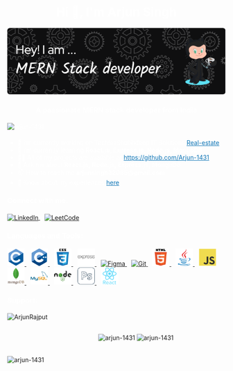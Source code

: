 <h1 align="center" style="color: white; margin-bottom: 20px;">Hi 👋, I'm Arjun Singh</h1>
<div align="center" style="margin-bottom: 20px;">
  <img src="github-header-image.png" alt="GitHub Header Image">
</div>
<h3 align="center" style="color: white; margin-bottom: 20px;">A passionate MERN stack developer from India</h3>

<p align="left" style="color: white; margin-bottom: 20px;">
  <img src="https://komarev.com/ghpvc/?username=arjun-1431&label=Profile%20views&color=0e75b6&style=flat" alt="arjun-1431">
</p>

<ul style="color: white; margin-bottom: 20px;">
  <li>🔭 I’m currently working on TechiesShubhdeep IT Solutions <a href="https://github.com/Arjun-1431/Real-estate.git" style="color: #0e75b6;">Real-estate</a></li>
  <li>🌱 I’m currently learning <strong>React.js, Express.js, Node.js, MongoDB</strong></li>
  <li>👨‍💻 All of my projects are available at <a href="https://github.com/Arjun-1431" style="color: #0e75b6;">https://github.com/Arjun-1431</a></li>
  <li>💬 Ask me about <strong>React.js, Node.js, Express.js, MongoDB</strong></li>
  <li>📫 How to reach me <strong>arjunsingh32085@gmail.com</strong></li>
  <li>📄 Know about my experiences <a href="https://drive.google.com/file/d/1AwUiErqZdnKHZ1nThtA-Vp3kpY-5lFdi/view?usp=sharing" style="color: #0e75b6;">here</a></li>
</ul>

<h3 align="left" style="color: white; margin-bottom: 20px;">Connect with me:</h3>
<p align="left" style="margin-bottom: 20px;">
  <a href="https://linkedin.com/in/arjunsinghmern" target="blank" style="margin-right: 10px;">
    <img align="center" src="https://raw.githubusercontent.com/rahuldkjain/github-profile-readme-generator/master/src/images/icons/Social/linked-in-alt.svg" alt="LinkedIn" height="30" width="40">
  </a>
  <a href="https://leetcode.com/u/arjunsingh1726/" target="blank">
    <img align="center" src="https://raw.githubusercontent.com/rahuldkjain/github-profile-readme-generator/master/src/images/icons/Social/leet-code.svg" alt="LeetCode" height="30" width="40">
  </a>
</p>

<h3 align="left" style="color: white; margin-bottom: 20px;">Languages and Tools:</h3>
<p align="left" style="margin-bottom: 20px;">
  <a href="https://www.cprogramming.com/" target="_blank" rel="noreferrer" style="margin-right: 10px;">
    <img src="https://raw.githubusercontent.com/devicons/devicon/master/icons/c/c-original.svg" alt="C" width="40" height="40">
  </a>
  <a href="https://www.w3schools.com/cpp/" target="_blank" rel="noreferrer" style="margin-right: 10px;">
    <img src="https://raw.githubusercontent.com/devicons/devicon/master/icons/cplusplus/cplusplus-original.svg" alt="C++" width="40" height="40">
  </a>
  <a href="https://www.w3schools.com/css/" target="_blank" rel="noreferrer" style="margin-right: 10px;">
    <img src="https://raw.githubusercontent.com/devicons/devicon/master/icons/css3/css3-original-wordmark.svg" alt="CSS3" width="40" height="40">
  </a>
  <a href="https://expressjs.com" target="_blank" rel="noreferrer" style="margin-right: 10px;">
    <img src="https://raw.githubusercontent.com/devicons/devicon/master/icons/express/express-original-wordmark.svg" alt="Express.js" width="40" height="40">
  </a>
  <a href="https://www.figma.com/" target="_blank" rel="noreferrer" style="margin-right: 10px;">
    <img src="https://www.vectorlogo.zone/logos/figma/figma-icon.svg" alt="Figma" width="40" height="40">
  </a>
  <a href="https://git-scm.com/" target="_blank" rel="noreferrer" style="margin-right: 10px;">
    <img src="https://www.vectorlogo.zone/logos/git-scm/git-scm-icon.svg" alt="Git" width="40" height="40">
  </a>
  <a href="https://www.w3.org/html/" target="_blank" rel="noreferrer" style="margin-right: 10px;">
    <img src="https://raw.githubusercontent.com/devicons/devicon/master/icons/html5/html5-original-wordmark.svg" alt="HTML5" width="40" height="40">
  </a>
  <a href="https://www.java.com" target="_blank" rel="noreferrer" style="margin-right: 10px;">
    <img src="https://raw.githubusercontent.com/devicons/devicon/master/icons/java/java-original.svg" alt="Java" width="40" height="40">
  </a>
  <a href="https://developer.mozilla.org/en-US/docs/Web/JavaScript" target="_blank" rel="noreferrer" style="margin-right: 10px;">
    <img src="https://raw.githubusercontent.com/devicons/devicon/master/icons/javascript/javascript-original.svg" alt="JavaScript" width="40" height="40">
  </a>
  <a href="https://www.mongodb.com/" target="_blank" rel="noreferrer" style="margin-right: 10px;">
    <img src="https://raw.githubusercontent.com/devicons/devicon/master/icons/mongodb/mongodb-original-wordmark.svg" alt="MongoDB" width="40" height="40">
  </a>
  <a href="https://www.mysql.com/" target="_blank" rel="noreferrer" style="margin-right: 10px;">
    <img src="https://raw.githubusercontent.com/devicons/devicon/master/icons/mysql/mysql-original-wordmark.svg" alt="MySQL" width="40" height="40">
  </a>
  <a href="https://nodejs.org" target="_blank" rel="noreferrer" style="margin-right: 10px;">
    <img src="https://raw.githubusercontent.com/devicons/devicon/master/icons/nodejs/nodejs-original-wordmark.svg" alt="Node.js" width="40" height="40">
  </a>
  <a href="https://www.photoshop.com/en" target="_blank" rel="noreferrer" style="margin-right: 10px;">
    <img src="https://raw.githubusercontent.com/devicons/devicon/master/icons/photoshop/photoshop-line.svg" alt="Photoshop" width="40" height="40">
  </a>
  <a href="https://reactjs.org/" target="_blank" rel="noreferrer" style="margin-right: 10px;">
    <img src="https://raw.githubusercontent.com/devicons/devicon/master/icons/react/react-original-wordmark.svg" alt="React.js" width="40" height="40">
  </a>
</p>

<h3 align="left" style="color: white; margin-bottom: 20px;">Support:</h3>
<p>
  <a href="https://ko-fi.com/ArjunRajput">
    <img align="left" src="https://cdn.ko-fi.com/cdn/kofi3.png?v=3" height="50" width="210" alt="ArjunRajput" style="margin-bottom: 20px;">
  </a>
</p>
<br><br>

<p>
  <img align="left" src="https://github-readme-stats.vercel.app/api/top-langs?username=arjun-1431&show_icons=true&locale=en&layout=compact&theme=dark" alt="arjun-1431" style="margin-bottom: 20px;">
</p>

<p>
  &nbsp;<img align="center" src="https://github-readme-stats.vercel.app/api?username=arjun-1431&show_icons=true&locale=en&theme=dark" alt="arjun-1431" style="margin-bottom: 20px;">
</p>

<p>
  <img align="center" src="https://github-readme-streak-stats.herokuapp.com/?user=arjun-1431&theme=dark" alt="arjun-1431" style="margin-bottom: 20px;">
</p>
